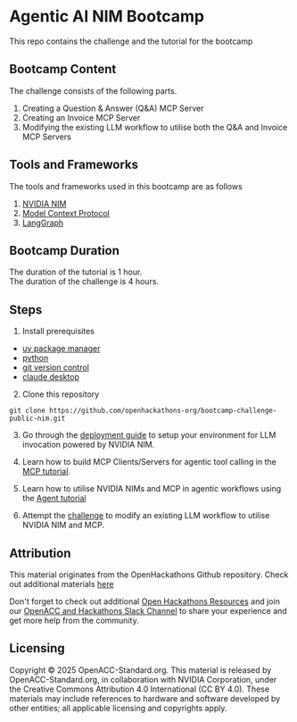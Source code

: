 # Agentic AI NIM Bootcamp

This repo contains the challenge and the tutorial for the bootcamp

## Bootcamp Content

The challenge consists of the following parts.

1. Creating a Question & Answer (Q&A) MCP Server
2. Creating an Invoice MCP Server
3. Modifying the existing LLM workflow to utilise both the Q&A and Invoice MCP Servers

## Tools and Frameworks

The tools and frameworks used in this bootcamp are as follows

1. [NVIDIA NIM](https://docs.nvidia.com/nim/index.html)
2. [Model Context Protocol](https://modelcontextprotocol.io/introduction)
3. [LangGraph](https://langchain-ai.github.io/langgraph/)

## Bootcamp Duration

The duration of the tutorial is 1 hour.  
The duration of the challenge is 4 hours.

## Steps

1. Install prerequisites

* [uv package manager](https://docs.astral.sh/uv/getting-started/installation/)
* [python](https://docs.astral.sh/uv/guides/install-python/)
* [git version control](https://github.com/git-guides/install-git)
* [claude desktop](https://claude.ai/download)

2. Clone this repository

```
git clone https://github.com/openhackathons-org/bootcamp-challenge-public-nim.git
```

3. Go through the [deployment guide](./Deployment_guide.md) to setup your environment for LLM invocation powered by NVIDIA NIM.

4. Learn how to build MCP Clients/Servers for agentic tool calling in the [MCP tutorial](./tutorial/mcp-tutorial.md).

5. Learn how to utilise NVIDIA NIMs and MCP in agentic workflows using the [Agent tutorial](./tutorial/agent-tutorial.md)

6. Attempt the [challenge](./challenge/problem_statement.md) to modify an existing LLM workflow to utilise NVIDIA NIM and MCP.

## Attribution

This material originates from the OpenHackathons Github repository. Check out additional materials [here](https://github.com/openhackathons-org)

Don't forget to check out additional [Open Hackathons Resources](https://www.openhackathons.org/s/technical-resources) and join our [OpenACC and Hackathons Slack Channel](https://www.openacc.org/community#slack) to share your experience and get more help from the community.

## Licensing

Copyright © 2025 OpenACC-Standard.org. This material is released by OpenACC-Standard.org, in collaboration with NVIDIA Corporation, under the Creative Commons Attribution 4.0 International (CC BY 4.0). These materials may include references to hardware and software developed by other entities; all applicable licensing and copyrights apply.